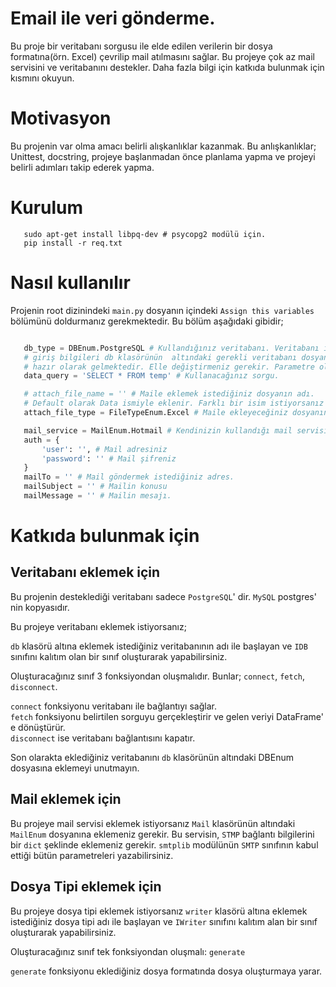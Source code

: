 # Email ile veri gönderme.
 
 Bu proje bir veritabanı sorgusu ile elde edilen verilerin bir dosya formatına(örn. Excel) çevrilip mail atılmasını sağlar. Bu projeye çok az mail servisini ve veritabanını destekler. Daha fazla bilgi için katkıda bulunmak için kısmını okuyun.

# Motivasyon

 Bu projenin var olma amacı belirli alışkanlıklar kazanmak. Bu anlışkanlıklar; Unittest, docstring, projeye başlanmadan önce planlama yapma ve projeyi belirli adımları takip ederek yapma.

# Kurulum
 
 ```
    sudo apt-get install libpq-dev # psycopg2 modülü için.
    pip install -r req.txt
 ```

# Nasıl kullanılır
 Projenin root dizinindeki `main.py` dosyanın içindeki `Assign this variables` bölümünü doldurmanız gerekmektedir. Bu bölüm aşağıdaki gibidir;

 ```python

    db_type = DBEnum.PostgreSQL # Kullandığınız veritabanı. Veritabanı ile ilgili 
    # giriş bilgileri db klasörünün  altındaki gerekli veritabanı dosyanın içinde 
    # hazır olarak gelmektedir. Elle değiştirmeniz gerekir. Parametre olarak verilmez.
    data_query = 'SELECT * FROM temp' # Kullanacağınız sorgu.

    # attach_file_name = '' # Maile eklemek istediğiniz dosyanın adı. 
    # Default olarak Data ismiyle eklenir. Farklı bir isim istiyorsanız yorum satırını kaldırın.
    attach_file_type = FileTypeEnum.Excel # Maile ekleyeceğiniz dosyanın Tipi.

    mail_service = MailEnum.Hotmail # Kendinizin kullandığı mail servisi
    auth = {
        'user': '', # Mail adresiniz
        'password': '' # Mail şifreniz
    }
    mailTo = '' # Mail göndermek istediğiniz adres.
    mailSubject = '' # Mailin konusu
    mailMessage = '' # Mailin mesajı.

 ```

# Katkıda bulunmak için

## Veritabanı eklemek için
Bu projenin desteklediği veritabanı sadece `PostgreSQL`' dir. `MySQL` postgres' nin kopyasıdır.

Bu projeye veritabanı eklemek istiyorsanız; 

`db` klasörü altına eklemek istediğiniz veritabanının adı ile başlayan ve `IDB` sınıfını kalıtım olan bir sınıf oluşturarak yapabilirsiniz. 

Oluşturacağınız sınıf 3 fonksiyondan oluşmalıdır. Bunlar; `connect`, `fetch`, `disconnect`. 

`connect` fonksiyonu veritabanı ile bağlantıyı sağlar.<br/>
`fetch` fonksiyonu belirtilen sorguyu gerçekleştirir ve gelen veriyi DataFrame' e dönüştürür.<br/>
`disconnect` ise veritabanı bağlantısını kapatır. 

Son olarakta eklediğiniz veritabanını `db` klasörünün altındaki DBEnum dosyasına eklemeyi unutmayın.

## Mail eklemek için
Bu projeye mail servisi eklemek istiyorsanız `Mail` klasörünün altındaki `MailEnum` dosyanına eklemeniz gerekir. Bu servisin, `STMP` bağlantı bilgilerini bir `dict` şeklinde eklemeniz gerekir. `smtplib` modülünün `SMTP` sınıfının kabul ettiği bütün parametreleri yazabilirsiniz.

## Dosya Tipi eklemek için
Bu projeye dosya tipi eklemek istiyorsanız `writer` klasörü altına eklemek istediğiniz dosya tipi adı ile başlayan ve `IWriter` sınıfını kalıtım alan bir sınıf oluşturarak yapabilirsiniz. 

Oluşturacağınız sınıf tek fonksiyondan oluşmalı: `generate`

`generate` fonksiyonu eklediğiniz dosya formatında dosya oluşturmaya yarar.